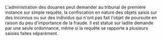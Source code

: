 L'administration des douanes peut demander au tribunal
de première instance sur simple requête, la confiscation en nature des
objets saisis sur des inconnus ou sur des individus qui n'ont pas fait
l'objet de poursuite en raison du peu d'importance de la fraude.
Il est statué sur ladite demande par une seule ordonnance, même si la
requête se rapporte à plusieurs saisies faites séparément.